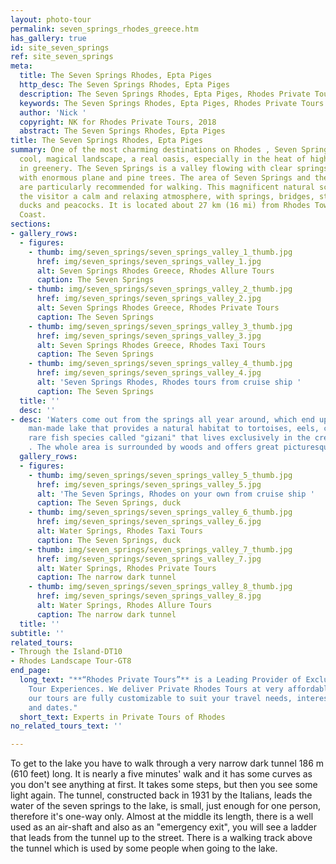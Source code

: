 ```yaml
---
layout: photo-tour
permalink: seven_springs_rhodes_greece.htm
has_gallery: true
id: site_seven_springs
ref: site_seven_springs
meta:
  title: The Seven Springs Rhodes, Epta Piges
  http_desc: The Seven Springs Rhodes, Epta Piges
  description: The Seven Springs Rhodes, Epta Piges, Rhodes Private Tours Greece
  keywords: The Seven Springs Rhodes, Epta Piges, Rhodes Private Tours
  author: 'Nick '
  copyright: NK for Rhodes Private Tours, 2018
  abstract: The Seven Springs Rhodes, Epta Piges
title: The Seven Springs Rhodes, Epta Piges
summary: One of the most charming destinations on Rhodes , Seven Springs offers a
  cool, magical landscape, a real oasis, especially in the heat of high summer, swamped
  in greenery. The Seven Springs is a valley flowing with clear springs and covered
  with enormous plane and pine trees. The area of Seven Springs and the nearby forests
  are particularly recommended for walking. This magnificent natural scenery offers
  the visitor a calm and relaxing atmosphere, with springs, bridges, streams, flowers,
  ducks and peacocks. It is located about 27 km (16 mi) from Rhodes Town on the East
  Coast.
sections:
- gallery_rows:
  - figures:
    - thumb: img/seven_springs/seven_springs_valley_1_thumb.jpg
      href: img/seven_springs/seven_springs_valley_1.jpg
      alt: Seven Springs Rhodes Greece, Rhodes Allure Tours
      caption: The Seven Springs
    - thumb: img/seven_springs/seven_springs_valley_2_thumb.jpg
      href: img/seven_springs/seven_springs_valley_2.jpg
      alt: Seven Springs Rhodes Greece, Rhodes Private Tours
      caption: The Seven Springs
    - thumb: img/seven_springs/seven_springs_valley_3_thumb.jpg
      href: img/seven_springs/seven_springs_valley_3.jpg
      alt: Seven Springs Rhodes Greece, Rhodes Taxi Tours
      caption: The Seven Springs
    - thumb: img/seven_springs/seven_springs_valley_4_thumb.jpg
      href: img/seven_springs/seven_springs_valley_4.jpg
      alt: 'Seven Springs Rhodes, Rhodes tours from cruise ship '
      caption: The Seven Springs
  title: ''
  desc: ''
- desc: 'Waters come out from the springs all year around, which end up in a small
    man-made lake that provides a natural habitat to tortoises, eels, crabs and a
    rare fish species called "gizani" that lives exclusively in the creeks of Rhodes
    . The whole area is surrounded by woods and offers great picturesque views. '
  gallery_rows:
  - figures:
    - thumb: img/seven_springs/seven_springs_valley_5_thumb.jpg
      href: img/seven_springs/seven_springs_valley_5.jpg
      alt: 'The Seven Springs, Rhodes on your own from cruise ship '
      caption: The Seven Springs, duck
    - thumb: img/seven_springs/seven_springs_valley_6_thumb.jpg
      href: img/seven_springs/seven_springs_valley_6.jpg
      alt: Water Springs, Rhodes Taxi Tours
      caption: The Seven Springs, duck
    - thumb: img/seven_springs/seven_springs_valley_7_thumb.jpg
      href: img/seven_springs/seven_springs_valley_7.jpg
      alt: Water Springs, Rhodes Private Tours
      caption: The narrow dark tunnel
    - thumb: img/seven_springs/seven_springs_valley_8_thumb.jpg
      href: img/seven_springs/seven_springs_valley_8.jpg
      alt: Water Springs, Rhodes Allure Tours
      caption: The narrow dark tunnel
  title: ''
subtitle: ''
related_tours:
- Through the Island-DT10
- Rhodes Landscape Tour-GT8
end_page:
  long_text: "**“Rhodes Private Tours”** is a Leading Provider of Exclusive and Personalized
    Tour Experiences. We deliver Private Rhodes Tours at very affordable rates. All
    our tours are fully customizable to suit your travel needs, interests, schedules,
    and dates."
  short_text: Experts in Private Tours of Rhodes
no_related_tours_text: ''

---
```

To get to the lake you have to walk through a very narrow dark tunnel 186 m (610 feet) long. It is nearly a five minutes' walk and it has some curves as you don't see anything at first. It takes some steps, but then you see some light again. The tunnel, constructed back in 1931 by the Italians, leads the water of the seven springs to the lake, is small, just enough for one person, therefore it's one-way only. Almost at the middle its length, there is a well used as an air-shaft and also as an "emergency exit", you will see a ladder that leads from the tunnel up to the street. There is a walking track above the tunnel which is used by some people when going to the lake.